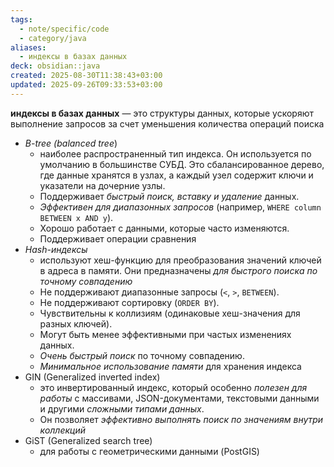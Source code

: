 ```yaml
---
tags:
  - note/specific/code
  - category/java
aliases:
  - индексы в базах данных
deck: obsidian::java
created: 2025-08-30T11:38:43+03:00
updated: 2025-09-26T09:33:53+03:00
---
```


**индексы в базах данных**
—
это структуры данных, которые ускоряют выполнение запросов за счет уменьшения количества операций поиска

- *B-tree (balanced tree*)
	- наиболее распространенный тип индекса. Он используется по умолчанию в большинстве СУБД. Это сбалансированное дерево, где данные хранятся в узлах, а каждый узел содержит ключи и указатели на дочерние узлы.
	- Поддерживает *быстрый поиск, вставку и удаление* данных.
	- *Эффективен для диапазонных запросов* (например, `WHERE column BETWEEN x AND y`).
	- Хорошо работает с данными, которые часто изменяются.
	- Поддерживает операции сравнения
- *Hash-индексы*
	- используют хеш-функцию для преобразования значений ключей в адреса в памяти. Они предназначены *для быстрого поиска по точному совпадению*
	- Не поддерживают диапазонные запросы (`<`, `>`, `BETWEEN`).
	- Не поддерживают сортировку (`ORDER BY`).
	- Чувствительны к коллизиям (одинаковые хеш-значения для разных ключей).
	- Могут быть менее эффективными при частых изменениях данных.
	- *Очень быстрый поиск* по точному совпадению.
	- *Минимальное использование памяти* для хранения индекса
- GIN (Generalized inverted index)
	- это инвертированный индекс, который особенно *полезен для работы* с массивами, JSON-документами, текстовыми данными и другими *сложными типами данных*.
	- Он позволяет *эффективно выполнять поиск по значениям внутри коллекций*
- GiST (Generalized search tree)
	- для работы с геометрическими данными (PostGIS)
